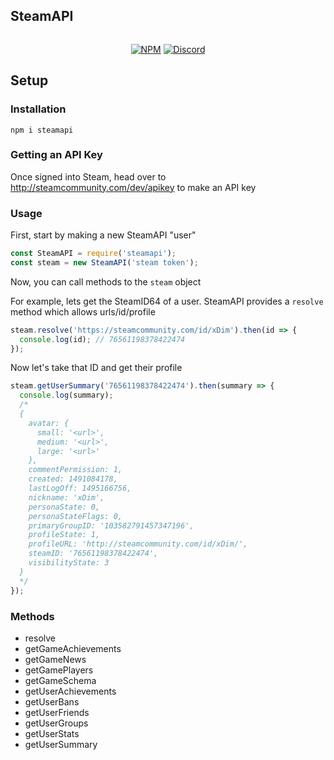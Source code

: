 ## SteamAPI
<div align="center">
	<p>
		<a href="https://www.npmjs.com/package/steamapi"><img src="https://nodei.co/npm/steamapi.png?compact=true" alt="" /></a>
	</p>
	<p>
		<a href="https://www.npmjs.com/package/steamapi"><img src="https://img.shields.io/npm/v/steamapi.svg?maxAge=3600" alt="NPM" /></a>
		<a href="https://dc.dim.codes"><img src="https://img.shields.io/discord/204352669731520512.svg?maxAge=3600" alt="Discord" /></a>
	</p>
</div>

## Setup
### Installation
```
npm i steamapi
```
### Getting an API Key
Once signed into Steam, head over to http://steamcommunity.com/dev/apikey to make an API key
### Usage
First, start by making a new SteamAPI "user"
```js
const SteamAPI = require('steamapi');
const steam = new SteamAPI('steam token');
```
Now, you can call methods to the `steam` object

For example, lets get the SteamID64 of a user. SteamAPI provides a `resolve` method which allows urls/id/profile
```js
steam.resolve('https://steamcommunity.com/id/xDim').then(id => {
  console.log(id); // 76561198378422474
});
```
Now let's take that ID and get their profile
```js
steam.getUserSummary('76561198378422474').then(summary => {
  console.log(summary);
  /*
  {
  	avatar: {
      small: '<url>',
      medium: '<url>',
      large: '<url>'
    },
    commentPermission: 1,
    created: 1491084178,
    lastLogOff: 1495166756,
    nickname: 'xDim',
    personaState: 0,
    personaStateFlags: 0,
    primaryGroupID: '103582791457347196',
    profileState: 1,
    profileURL: 'http://steamcommunity.com/id/xDim/',
    steamID: '76561198378422474',
    visibilityState: 3
  }
  */
});
```
### Methods
- resolve
- getGameAchievements
- getGameNews
- getGamePlayers
- getGameSchema
- getUserAchievements
- getUserBans
- getUserFriends
- getUserGroups
- getUserStats
- getUserSummary
